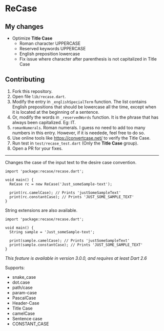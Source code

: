 # ReCase

## My changes

- Optimize **Title Case**
  - Roman character UPPERCASE
  - Reserved keywords UPPERCASE
  - English preposition lowercase
  - Fix issue where character after parenthesis is not capitalized in Title Case

## Contributing

1. Fork this repository.
1. Open file `lib/recase.dart`.
1. Modify the entry in `_englishSpecialTerm` function. The list contains English prepositions that should be lowercase all the time, except when it is located at the beginning of a sentence.
1. Or, modify the words in `_reservedWords` function. It is the phrase that has always been capitalized. Eg: IT.
1. `romanNumerals`. Roman numerals. I guess no need to add too many numbers in this entry. However, if it is needede, feel free to do so.
1. Use online tools like https://convertcase.net/ to verify the Title Case.
1. Run test in `test/recase_test.dart` (Only the **Title Case** group).
1. Open a PR for your fixes.

---

Changes the case of the input text to the desire case convention.

    import 'package:recase/recase.dart';

    void main() {
      ReCase rc = new ReCase('Just_someSample-text');

      print(rc.camelCase); // Prints 'justSomeSampleText'
      print(rc.constantCase); // Prints 'JUST_SOME_SAMPLE_TEXT'
    }

String extensions are also available.

    import 'package:recase/recase.dart';

    void main() {
      String sample = 'Just_someSample-text';

      print(sample.camelCase); // Prints 'justSomeSampleText'
      print(sample.constantCase); // Prints 'JUST_SOME_SAMPLE_TEXT'
    }

_This feature is available in version 3.0.0, and requires at least Dart 2.6_

Supports:

- snake_case
- dot.case
- path/case
- param-case
- PascalCase
- Header-Case
- Title Case
- camelCase
- Sentence case
- CONSTANT_CASE

